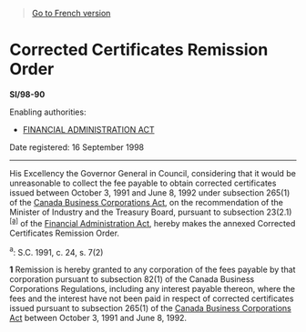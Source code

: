> [Go to French version](/fr/Règlements/Textes%20réglementaires/98/90.md)

# Corrected Certificates Remission Order

**SI/98-90**

Enabling authorities: 
- [FINANCIAL ADMINISTRATION ACT](/en/Acts/Revised%20Statutes%20of%20Canada/F/F-11.md)

Date registered: 16 September 1998

----------

His Excellency the Governor General in Council, considering that it would be unreasonable to collect the fee payable to obtain corrected certificates issued between October 3, 1991 and June 8, 1992 under subsection 265(1) of the [Canada Business Corporations Act](/en/Acts/Revised%20Statutes%20of%20Canada/C/C-44.md), on the recommendation of the Minister of Industry and the Treasury Board, pursuant to subsection 23(2.1)<sup><a href='#fn_SI-98-90_e_hq_6442'>[a]</a></sup> of the [Financial Administration Act](/en/Acts/Revised%20Statutes%20of%20Canada/F/F-11.md), hereby makes the annexed Corrected Certificates Remission Order.

<a name='fn_SI-98-90_e_hq_6442'><sup>a</sup></a>: S.C. 1991, c. 24, s. 7(2)<br />



**1** Remission is hereby granted to any corporation of the fees payable by that corporation pursuant to subsection 82(1) of the Canada Business Corporations Regulations, including any interest payable thereon, where the fees and the interest have not been paid in respect of corrected certificates issued pursuant to subsection 265(1) of the [Canada Business Corporations Act](/en/Acts/Revised%20Statutes%20of%20Canada/C/C-44.md) between October 3, 1991 and June 8, 1992.


